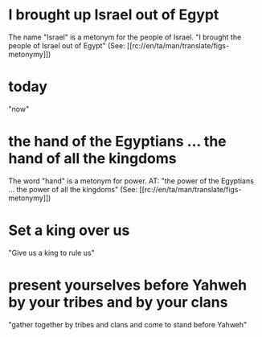 # I brought up Israel out of Egypt

The name "Israel" is a metonym for the people of Israel. "I brought the people of Israel out of Egypt" (See: [[rc://en/ta/man/translate/figs-metonymy]])

# today

"now"

# the hand of the Egyptians ... the hand of all the kingdoms

The word "hand" is a metonym for power. AT: "the power of the Egyptians ... the power of all the kingdoms" (See: [[rc://en/ta/man/translate/figs-metonymy]])

# Set a king over us

"Give us a king to rule us"

# present yourselves before Yahweh by your tribes and by your clans

"gather together by tribes and clans and come to stand before Yahweh"